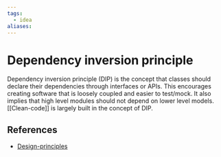 ```yaml
---
tags:
  - idea
aliases:
---
```


# Dependency inversion principle

Dependency inversion principle (DIP) is the concept that classes should declare their dependencies through interfaces or APIs. This encourages creating software that is loosely coupled and easier to test/mock. It also implies that high level modules should not depend on lower level models. [[Clean-code]] is largely built in the concept of DIP.

## References

- [Design-principles](Design-principles.md)
